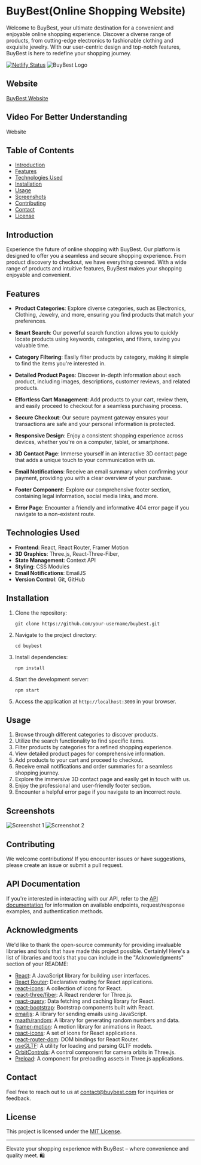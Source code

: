 # BuyBest(Online Shopping Website)

Welcome to BuyBest, your ultimate destination for a convenient and enjoyable online shopping experience. Discover a diverse range of products, from cutting-edge electronics to fashionable clothing and exquisite jewelry. With our user-centric design and top-notch features, BuyBest is here to redefine your shopping journey.

[![Netlify Status](https://api.netlify.com/api/v1/badges/0ed6b6ca-58d1-4b6e-9679-af8c82641b59/deploy-status)](https://app.netlify.com/sites/buybest-1/deploys)
![BuyBest Logo](file:///C:/Users/krish/Downloads/Screenshot%202023-08-24%20230834.png)

## Website
[BuyBest Website](https://buybest-1.netlify.app/)

## Video For Better Understanding
Website 

## Table of Contents

- [Introduction](#introduction)
- [Features](#features)
- [Technologies Used](#technologies-used)
- [Installation](#installation)
- [Usage](#usage)
- [Screenshots](#screenshots)
- [Contributing](#contributing)
- [Contact](#contact)
- [License](#license)

## Introduction

Experience the future of online shopping with BuyBest. Our platform is designed to offer you a seamless and secure shopping experience. From product discovery to checkout, we have everything covered. With a wide range of products and intuitive features, BuyBest makes your shopping enjoyable and convenient.

## Features

- **Product Categories**: Explore diverse categories, such as Electronics, Clothing, Jewelry, and more, ensuring you find products that match your preferences.

- **Smart Search**: Our powerful search function allows you to quickly locate products using keywords, categories, and filters, saving you valuable time.

- **Category Filtering**: Easily filter products by category, making it simple to find the items you're interested in.

- **Detailed Product Pages**: Discover in-depth information about each product, including images, descriptions, customer reviews, and related products.

- **Effortless Cart Management**: Add products to your cart, review them, and easily proceed to checkout for a seamless purchasing process.

- **Secure Checkout**: Our secure payment gateway ensures your transactions are safe and your personal information is protected.

- **Responsive Design**: Enjoy a consistent shopping experience across devices, whether you're on a computer, tablet, or smartphone.

- **3D Contact Page**: Immerse yourself in an interactive 3D contact page that adds a unique touch to your communication with us.

- **Email Notifications**: Receive an email summary when confirming your payment, providing you with a clear overview of your purchase.

- **Footer Component**: Explore our comprehensive footer section, containing legal information, social media links, and more.

- **Error Page**: Encounter a friendly and informative 404 error page if you navigate to a non-existent route.

## Technologies Used

- **Frontend**: React, React Router, Framer Motion
- **3D Graphics**: Three.js, React-Three-Fiber, 
- **State Management**: Context API
- **Styling**: CSS Modules
- **Email Notifications**: EmailJS
- **Version Control**: Git, GitHub

## Installation

1. Clone the repository:
   ```
   git clone https://github.com/your-username/buybest.git
   ```
2. Navigate to the project directory:
   ```
   cd buybest
   ```
3. Install dependencies:
   ```
   npm install
   ```
4. Start the development server:
   ```
   npm start
   ```
5. Access the application at `http://localhost:3000` in your browser.

## Usage

1. Browse through different categories to discover products.
2. Utilize the search functionality to find specific items.
3. Filter products by categories for a refined shopping experience.
4. View detailed product pages for comprehensive information.
5. Add products to your cart and proceed to checkout.
6. Receive email notifications and order summaries for a seamless shopping journey.
7. Explore the immersive 3D contact page and easily get in touch with us.
8. Enjoy the professional and user-friendly footer section.
9. Encounter a helpful error page if you navigate to an incorrect route.

## Screenshots

![Screenshot 1](insert_screenshot_1_url_here)
![Screenshot 2](insert_screenshot_2_url_here)

## Contributing

We welcome contributions! If you encounter issues or have suggestions, please create an issue or submit a pull request.

## API Documentation

If you're interested in interacting with our API, refer to the [API documentation](https://fakestoreapi.com/docs) for information on available endpoints, request/response examples, and authentication methods.

## Acknowledgments

We'd like to thank the open-source community for providing invaluable libraries and tools that have made this project possible.
Certainly! Here's a list of libraries and tools that you can include in the "Acknowledgments" section of your README:

- [React](https://reactjs.org/): A JavaScript library for building user interfaces.
- [React Router](https://reactrouter.com/): Declarative routing for React applications.
- [react-icons](https://react-icons.github.io/react-icons/): A collection of icons for React.
- [react-three/fiber](https://github.com/pmndrs/react-three-fiber): A React renderer for Three.js.
- [react-query](https://react-query.tanstack.com/): Data fetching and caching library for React.
- [react-bootstrap](https://react-bootstrap.github.io/): Bootstrap components built with React.
- [emailjs](https://www.emailjs.com/): A library for sending emails using JavaScript.
- [maath/random](https://github.com/maath/rand): A library for generating random numbers and data.
- [framer-motion](https://www.framer.com/api/motion/): A motion library for animations in React.
- [react-icons](https://react-icons.github.io/react-icons/): A set of icons for React applications.
- [react-router-dom](https://reactrouter.com/web/guides/quick-start): DOM bindings for React Router.
- [useGLTF](https://github.com/pmndrs/drei): A utility for loading and parsing GLTF models.
- [OrbitControls](https://github.com/pmndrs/drei): A control component for camera orbits in Three.js.
- [Preload](https://github.com/pmndrs/drei): A component for preloading assets in Three.js applications.

## Contact

Feel free to reach out to us at [contact@buybest.com](https://buybest-1.netlify.app/contact) for inquiries or feedback.

## License

This project is licensed under the [MIT License](LICENSE).

---

Elevate your shopping experience with BuyBest – where convenience and quality meet. 🛍️
